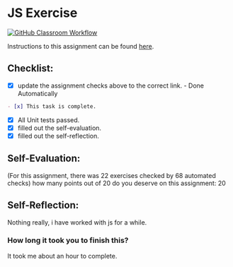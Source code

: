 JS Exercise
===================================
[![GitHub Classroom Workflow](https://s///github.com/it3049c-fall22-henderson/js-exercises-winklenp/actions/workflows/classroom.yml/badge.svg)](https://s///github.com/it3049c-fall22-henderson/js-exercises-winklenp/actions/workflows/classroom.yml)

Instructions to this assignment can be found [here](https://it3049c.github.io/Material/Assignments/2.JavaScript_Exercises/).

## Checklist:
- [x] update the assignment checks above to the correct link. - Done Automatically
```md
- [x] This task is complete.
```
- [x] All Unit tests passed.
- [x] filled out the self-evaluation.
- [x] filled out the self-reflection.

## Self-Evaluation: 
(For this assignment, there was 22 exercises checked by 68 automated checks)
how many points out of 20 do you deserve on this assignment: 20

## Self-Reflection:
Nothing really, i have worked with js for a while.
<!-- What did you learn that you found interesting -->

### How long it took you to finish this?
It took me about an hour to complete.
